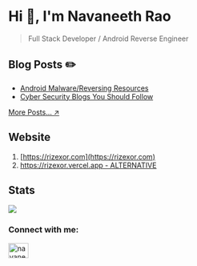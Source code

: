 # Hi 👋, I'm Navaneeth Rao
> Full Stack Developer / Android Reverse Engineer

## Blog Posts ✏️

- [Android Malware/Reversing Resources](https://rizexor.com/blog/android-resources)
- [Cyber Security Blogs You Should Follow](https://rizexor.com/blog/cyber-security-blogs-you-should-follow)

[More Posts... ↗️](https://rizexor.com/blog)

## Website

1. [https://rizexor.com](https://rizexor.com)
2. [https://rizexor.vercel.app - ALTERNATIVE](https://rizexor.vercel.app)

## Stats

<img src="http://github-readme-streak-stats.herokuapp.com?user=navaneeth-dev&theme=nightowl&hide_border=true&background=22272E&sideLabels=9BE9A8&sideNums=9BE9A8&dates=9BE9A8&ring=40C463&stroke=22272E&fire=40C463&currStreakNum=40C463&currStreakLabel=40C463&count_private=true">

<h3 align="left">Connect with me:</h3>
<p align="left">
<a href="https://twitter.com/navaneethstwt" target="blank"><img align="center" src="https://raw.githubusercontent.com/rahuldkjain/github-profile-readme-generator/master/src/images/icons/Social/twitter.svg" alt="navaneethstwt" height="30" width="40" /></a>
</p>
